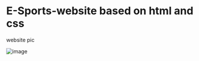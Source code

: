 # E-Sports-website based on html and css

website pic

![image](https://user-images.githubusercontent.com/115938773/209944425-5719d0f1-d228-4958-9cff-c53eaa46adce.png)
